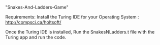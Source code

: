 "Snakes-And-Ladders-Game" 

Requirements: 
Install the Turing IDE for your Operating System :
http://compsci.ca/holtsoft/

Once the Turing IDE is installed, Run the SnakesNLadders.t file with the Turing app and run the code.

